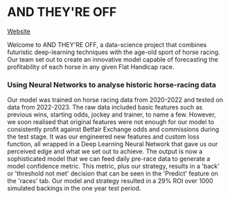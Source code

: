 # AND THEY'RE OFF

[Website](https://andtheyreoff.streamlit.app/)


Welcome to AND THEY'RE OFF, a data-science project that combines futuristic deep-learning techniques with the age-old sport of horse racing.
Our team set out to create an innovative model capable of forecasting the profitability of each horse in any given Flat Handicap race.

### Using Neural Networks to analyse historic horse-racing data

Our model was trained on horse racing data from 2020-2022 and tested on data from 2022-2023.
The raw data included basic features such as previous wins, starting odds, jockey and trainer, to name a few. However, we soon realised that original features were not enough for our model to consistently profit against Betfair Exchange odds and commissions during the test stage.
It was our engineered new features and custom loss function, all wrapped in a Deep Learning Neural Network that gave us our perceived edge and what we set out to achieve. The output is now a sophisticated model that we can feed daily pre-race data to generate a model confidence metric. This metric, plus our strategy, results in a 'back' or 'threshold not met' decision that can be seen in the 'Predict' feature on the 'races' tab.
Our model and strategy resulted in a 29% ROI over 1000 simulated backings in the one year test period.
